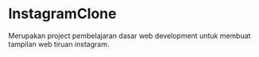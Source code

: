 # InstagramClone

Merupakan project pembelajaran dasar web development untuk membuat tampilan web tiruan instagram.
